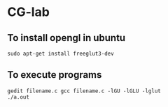 # CG-lab

## To install opengl in ubuntu<br>
<code>sudo apt-get install freeglut3-dev</code>

## To execute programs<br>
<code>gedit filename.c
gcc filename.c -lGU -lGLU -lglut
./a.out</code>
